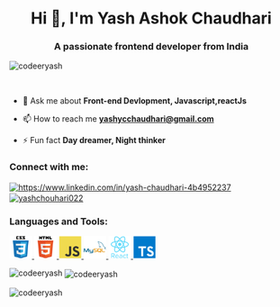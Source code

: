 <h1 align="center">Hi 👋, I'm Yash Ashok Chaudhari</h1>
<h3 align="center">A passionate frontend developer from India</h3>

<p align="left"> <img src="https://komarev.com/ghpvc/?username=codeeryash&label=Profile%20views&color=0e75b6&style=flat" alt="codeeryash" /> </p>

<p align="left"> <a href="https://twitter.com/" target="blank"><img src="https://img.shields.io/twitter/follow/?logo=twitter&style=for-the-badge" alt="" /></a> </p>

- 💬 Ask me about **Front-end Devlopment, Javascript,reactJs**

- 📫 How to reach me **yashycchaudhari@gmail.com**

- ⚡ Fun fact **Day dreamer, Night thinker**

<h3 align="left">Connect with me:</h3>
<p align="left">
<a href="https://linkedin.com/in/https://www.linkedin.com/in/yash-chaudhari-4b4952237" target="blank"><img align="center" src="https://raw.githubusercontent.com/rahuldkjain/github-profile-readme-generator/master/src/images/icons/Social/linked-in-alt.svg" alt="https://www.linkedin.com/in/yash-chaudhari-4b4952237" height="30" width="40" /></a>
<a href="https://instagram.com/yashchouhari022" target="blank"><img align="center" src="https://raw.githubusercontent.com/rahuldkjain/github-profile-readme-generator/master/src/images/icons/Social/instagram.svg" alt="yashchouhari022" height="30" width="40" /></a>
</p>

<h3 align="left">Languages and Tools:</h3>
<p align="left"> <a href="https://www.w3schools.com/css/" target="_blank" rel="noreferrer"> <img src="https://raw.githubusercontent.com/devicons/devicon/master/icons/css3/css3-original-wordmark.svg" alt="css3" width="40" height="40"/> </a> <a href="https://www.w3.org/html/" target="_blank" rel="noreferrer"> <img src="https://raw.githubusercontent.com/devicons/devicon/master/icons/html5/html5-original-wordmark.svg" alt="html5" width="40" height="40"/> </a> <a href="https://developer.mozilla.org/en-US/docs/Web/JavaScript" target="_blank" rel="noreferrer"> <img src="https://raw.githubusercontent.com/devicons/devicon/master/icons/javascript/javascript-original.svg" alt="javascript" width="40" height="40"/> </a> <a href="https://www.mysql.com/" target="_blank" rel="noreferrer"> <img src="https://raw.githubusercontent.com/devicons/devicon/master/icons/mysql/mysql-original-wordmark.svg" alt="mysql" width="40" height="40"/> </a> <a href="https://reactjs.org/" target="_blank" rel="noreferrer"> <img src="https://raw.githubusercontent.com/devicons/devicon/master/icons/react/react-original-wordmark.svg" alt="react" width="40" height="40"/> </a> <a href="https://www.typescriptlang.org/" target="_blank" rel="noreferrer"> <img src="https://raw.githubusercontent.com/devicons/devicon/master/icons/typescript/typescript-original.svg" alt="typescript" width="40" height="40"/> </a> </p>

<p><img align="left" src="https://github-readme-stats.vercel.app/api/top-langs?username=codeeryash&show_icons=true&locale=en&layout=compact" alt="codeeryash" /></p>

<p>&nbsp;<img align="center" src="https://github-readme-stats.vercel.app/api?username=codeeryash&show_icons=true&locale=en" alt="codeeryash" /></p>

<p><img align="center" src="https://github-readme-streak-stats.herokuapp.com/?user=codeeryash&" alt="codeeryash" /></p>
